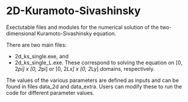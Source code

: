 # 2D-Kuramoto-Sivashinsky

Exectutable files and modules for the numerical solution of the two-dimensional Kuramoto-Sivashinsky equation.

There are two main files: 
- 2d_ks_single.exe, and 
- 2d_ks_single_L.exe.
These correspond to solving the equation on [0, 2*pi] x [0, 2*pi] or [0, 2*Lx] x [0, 2*Ly] domains, respectively.

The values of the various parameters are defined as inputs and can be found in files data_2d and data_extra. Users can modify these to run the code for different parameter values.
